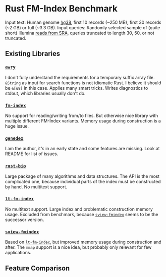 # Rust FM-Index Benchmark

Input text: Human genome [hg38](https://www.ncbi.nlm.nih.gov/datasets/genome/GCF_000001405.38/), first 10 records (~250 MB), first 30 records (~2 GB) or full (~3.3 GB).
Input queries: Randomly selected sample of (quite short) Illumina [reads from SRA](https://www.ncbi.nlm.nih.gov/sra/ERX14765811), queries truncated to length 30, 50, or not truncated.

## Existing Libraries

### [`awry`]

I don't fully understand the requirements for a temporary suffix array file. `&String` as input for search functions is not idiomatic Rust. I believe it should be `&[u8]` in this case. Applies many smart tricks. Writes diagnostics to stdout, which libraries usually don't do.

### [`fm-index`]

No support for reading/writing from/to files. But otherwise nice library with multiple different FM-Index variants. Memory usage during construction is a huge issue.

### [`genedex`]

I am the author, it's in an early state and some features are missing. Look at README for list of issues.

### [`rust-bio`]

Large package of many algorithms and data structures. The API is the most complicated one, because individual parts of the index must be constructed by hand. No multitext support. 

### [`lt-fm-index`]

No multitext support. Large index and problematic construction memory usage. Excluded from benchmark, because [`sview-fmindex`] seems to be the successor version.

### [`sview-fmindex`]

Based on [`lt-fm-index`], but improved memory usage during construction and after. The `mmap` support is a nice idea, but probably only relevant for few applications.

## Feature Comparison



[`awry`]: https://github.com/UM-Applied-Algorithms-Lab/AWRY
[`fm-index`]: https://github.com/ajalab/fm-index
[`genedex`]: https://github.com/feldroop/genedex
[`rust-bio`]: https://github.com/rust-bio/rust-bio
[`lt-fm-index`]: https://github.com/baku4/lt-fm-index/
[`sview-fmindex`]: https://github.com/baku4/sview-fmindex